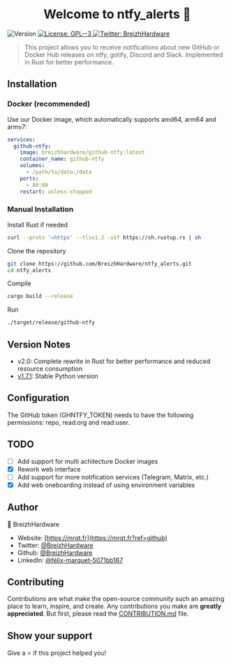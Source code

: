 <h1 align="center">Welcome to ntfy_alerts 👋</h1>
<p>
  <img alt="Version" src="https://img.shields.io/badge/version-2.1-blue.svg?cacheSeconds=2592000" />
  <a href="#" target="_blank">
    <img alt="License: GPL--3" src="https://img.shields.io/badge/License-GPL--3-yellow.svg" />
  </a>
  <a href="https://twitter.com/BreizhHardware" target="_blank">
    <img alt="Twitter: BreizhHardware" src="https://img.shields.io/twitter/follow/BreizhHardware.svg?style=social" />
  </a>
</p>

> This project allows you to receive notifications about new GitHub or Docker Hub releases on ntfy, gotify, Discord and Slack. Implemented in Rust for better performance.

## Installation

### Docker (recommended)

Use our Docker image, which automatically supports amd64, arm64 and armv7:

```yaml
services:
  github-ntfy:
    image: breizhhardware/github-ntfy:latest
    container_name: github-ntfy
    volumes:
      - /path/to/data:/data
    ports:
      - 80:80
    restart: unless-stopped
```

### Manual Installation
Install Rust if needed
```BASH
curl --proto '=https' --tlsv1.2 -sSf https://sh.rustup.rs | sh
```

Clone the repository
```BASH
git clone https://github.com/BreizhHardware/ntfy_alerts.git
cd ntfy_alerts
```

Compile
```BASH
cargo build --release
```

Run
```BASH
./target/release/github-ntfy
```

## Version Notes
- v2.0: Complete rewrite in Rust for better performance and reduced resource consumption
- [v1.7.1](https://github.com/BreizhHardware/ntfy_alerts/tree/v1.7.2): Stable Python version

## Configuration
The GitHub token (GHNTFY_TOKEN) needs to have the following permissions: repo, read:org and read:user.

## TODO
- [ ] Add support for multi achitecture Docker images
- [x] Rework web interface
- [ ] Add support for more notification services (Telegram, Matrix, etc.)
- [x] Add web oneboarding instead of using environment variables

## Author
👤 BreizhHardware


- Website: [https://mrqt.fr](https://mrqt.fr?ref=github)
- Twitter: [@BreizhHardware](https://twitter.com/BreizhHardware)
- Github: [@BreizhHardware](https://github.com/BreizhHardware)
- LinkedIn: [@félix-marquet-5071bb167](https://linkedin.com/in/félix-marquet-5071bb167)

## Contributing
Contributions are what make the open-source community such an amazing place to learn, inspire, and create. Any contributions you make are **greatly appreciated**. But first, please read the [CONTRIBUTION.md](CONTRIBUTION.md) file.

## Show your support
Give a ⭐️ if this project helped you!